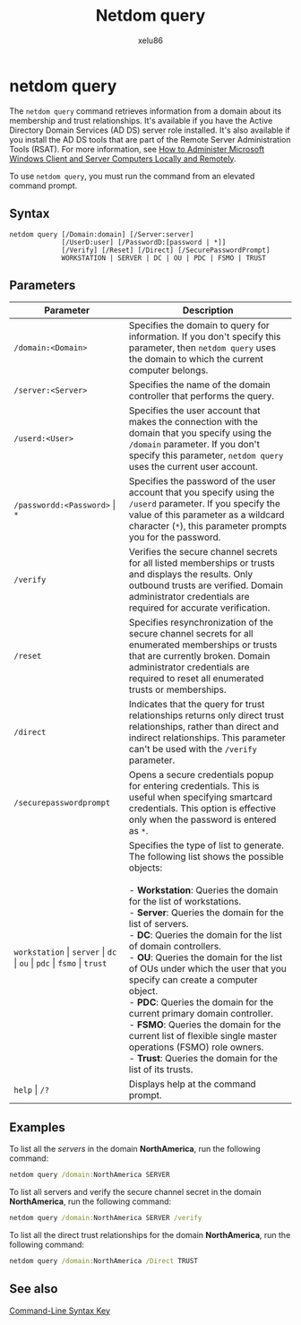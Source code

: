 ﻿---
title: Netdom query
description: Netdom query is a command-line utility that retrieves information from a domain about its membership and trust relationships in Windows Server.
ms.topic: reference
ms.author: alalve
author: xelu86
ms.date: 06/09/2025
---

# netdom query

The `netdom query` command retrieves information from a domain about its membership and trust relationships. It's available if you have the Active Directory Domain Services (AD DS) server role installed. It's also available if you install the AD DS tools that are part of the Remote Server Administration Tools (RSAT). For more information, see [How to Administer Microsoft Windows Client and Server Computers Locally and Remotely](/previous-versions/windows/it-pro/windows-server-2008-R2-and-2008/ee649281(v=ws.10)).

To use `netdom query`, you must run the command from an elevated command prompt.

## Syntax

```
netdom query [/Domain:domain] [/Server:server]
             [/UserD:user] [/PasswordD:[password | *]]
             [/Verify] [/Reset] [/Direct] [/SecurePasswordPrompt]
             WORKSTATION | SERVER | DC | OU | PDC | FSMO | TRUST
```

## Parameters

|Parameter|Description|
|---|---|
|`/domain:<Domain>`|Specifies the domain to query for information. If you don't specify this parameter, then `netdom query` uses the domain to which the current computer belongs.|
|`/server:<Server>`|Specifies the name of the domain controller that performs the query.|
|`/userd:<User>`|Specifies the user account that makes the connection with the domain that you specify using the `/domain` parameter. If you don't specify this parameter, `netdom query` uses the current user account.|
|`/passwordd:<Password>` \| `*`|Specifies the password of the user account that you specify using the `/userd` parameter. If you specify the value of this parameter as a wildcard character (`*`), this parameter prompts you for the password.|
|`/verify`|Verifies the secure channel secrets for all listed memberships or trusts and displays the results. Only outbound trusts are verified. Domain administrator credentials are required for accurate verification.|
|`/reset`|Specifies resynchronization of the secure channel secrets for all enumerated memberships or trusts that are currently broken. Domain administrator credentials are required to reset all enumerated trusts or memberships.|
|`/direct`|Indicates that the query for trust relationships returns only direct trust relationships, rather than direct and indirect relationships. This parameter can't be used with the `/verify` parameter.|
|`/securepasswordprompt`|Opens a secure credentials popup for entering credentials. This is useful when specifying smartcard credentials. This option is effective only when the password is entered as `*`.|
|`workstation` \| `server` \| `dc` \| `ou` \| `pdc` \| `fsmo` \| `trust`|Specifies the type of list to generate. The following list shows the possible objects:<br><br>- **Workstation**: Queries the domain for the list of workstations.<br>- **Server**: Queries the domain for the list of servers.<br>- **DC**: Queries the domain for the list of domain controllers.<br>- **OU**: Queries the domain for the list of OUs under which the user that you specify can create a computer object.<br>- **PDC**: Queries the domain for the current primary domain controller.<br>- **FSMO**: Queries the domain for the current list of flexible single master operations (FSMO) role owners. <br>- **Trust**: Queries the domain for the list of its trusts.|
|`help` \| `/?`|Displays help at the command prompt.|

## Examples

To list all the *servers* in the domain **NorthAmerica**, run the following command:

```cmd
netdom query /domain:NorthAmerica SERVER
```

To list all servers and verify the secure channel secret in the domain **NorthAmerica**, run the following command:

```cmd
netdom query /domain:NorthAmerica SERVER /verify
```

To list all the direct trust relationships for the domain **NorthAmerica**, run the following command:

```cmd
netdom query /domain:NorthAmerica /Direct TRUST
```

## See also

[Command-Line Syntax Key](command-line-syntax-key.md)

